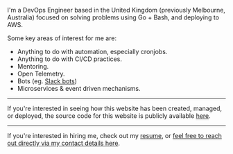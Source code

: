 I'm a DevOps Engineer based in the United Kingdom (previously Melbourne, Australia) focused on solving problems using Go + Bash, and deploying to AWS.

Some key areas of interest for me are:

* Anything to do with automation, especially cronjobs.
* Anything to do with CI/CD practices.
* Mentoring.
* Open Telemetry.
* Bots (eg. [Slack bots](https://api.slack.com/bot-users))
* Microservices & event driven mechanisms.

---

If you're interested in seeing how this website has been created, managed, or deployed, the source code for this website is publicly available [here](https://github.com/jmpa-io/jcleal.me).

---

If you're interested in hiring me, check out my [resume](https://jcleal.me/resume), or [feel free to reach out directly via my contact details here](https://jcleal.me/contact).
